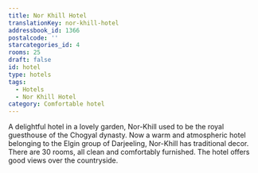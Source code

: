 ```yaml
---
title: Nor Khill Hotel
translationKey: nor-khill-hotel
addressbook_id: 1366
postalcode: ''
starcategories_id: 4
rooms: 25
draft: false
id: hotel
type: hotels
tags:
  - Hotels
  - Nor Khill Hotel
category: Comfortable hotel
---
```

A delightful hotel in a lovely garden, Nor-Khill used to be the royal guesthouse of the Chogyal dynasty. Now a warm and atmospheric hotel belonging to the Elgin group of Darjeeling, Nor-Khill has traditional decor. There are 30 rooms, all clean and comfortably furnished. The hotel offers good views over the countryside.